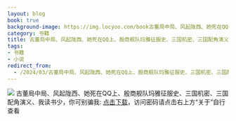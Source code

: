 ```yaml
---
layout: blog
book: true
background-image: https://img.locyoo.com/book古董局中局、风起陇西、她死在QQ上、殷商舰队玛雅征服史、三国机密、三国配角演义、我读书少，你可别骗我.jpg
category: 书籍
title: 古董局中局、风起陇西、她死在QQ上、殷商舰队玛雅征服史、三国机密、三国配角演义、我读书少，你可别骗我
tags:
- 书籍
- 小说
redirect_from:
  - /2024/03/古董局中局、风起陇西、她死在QQ上、殷商舰队玛雅征服史、三国机密、三国配角演义、我读书少，你可别骗我/
---
```

![](https://img.locyoo.com/book古董局中局、风起陇西、她死在QQ上、殷商舰队玛雅征服史、三国机密、三国配角演义、我读书少，你可别骗我.jpg)
古董局中局、风起陇西、她死在QQ上、殷商舰队玛雅征服史、三国机密、三国配角演义、我读书少，你可别骗我: <a name = "ref1" href="https://url18.ctfile.com/f/50983618-1437032771-27d71f?p=3619">点击下载</a>，访问密码请点击右上方“关于”自行查看